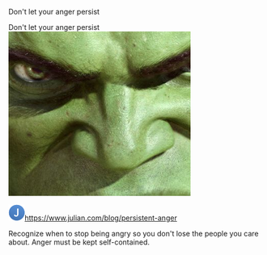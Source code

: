 Don't let your anger persist

Don't let your anger persist
![](../_resources/b462c590503f022ffa1d95c7a73143cf.png)

![](../_resources/7e9dab7ddc16a3dc72f9c611c59347a9.png)https://www.julian.com/blog/persistent-anger

Recognize when to stop being angry so you don't lose the people you care about. Anger must be kept self-contained.